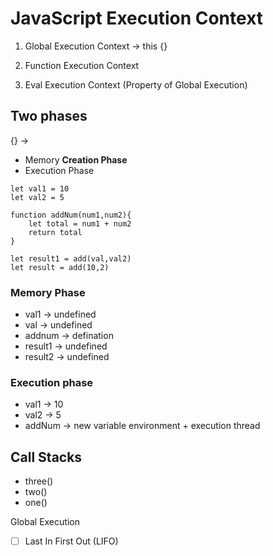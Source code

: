 # JavaScript Execution Context

1. Global Execution Context
-> this
    {}

2. Function Execution Context

3. Eval Execution Context (Property of Global Execution)

## Two phases
{} ->
- Memory <b>Creation Phase</b>
- Execution Phase

```
let val1 = 10
let val2 = 5

function addNum(num1,num2){
    let total = num1 + num2
    return total
}

let result1 = add(val,val2)
let result = add(10,2)
```

### Memory Phase
- val1 ->  undefined
-  val -> undefined
- addnum -> defination
- result1 -> undefined
- result2 -> undefined

### Execution phase
- val1 -> 10
- val2 -> 5
- addNum -> new variable environment + execution thread 


## Call Stacks

* three()
* two()
* one()

Global Execution

- [ ] Last In First Out (LIFO)


